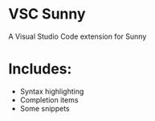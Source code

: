# VSC Sunny
A Visual Studio Code extension for Sunny

# Includes:
- Syntax highlighting
- Completion items
- Some snippets